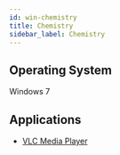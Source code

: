 ```yaml
---
id: win-chemistry
title: Chemistry
sidebar_label: Chemistry
---
```


## Operating System
Windows 7

## Applications
* [VLC Media Player](software-win-vlc.md)
